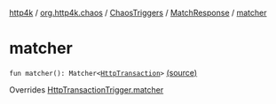 [http4k](../../../index.md) / [org.http4k.chaos](../../index.md) / [ChaosTriggers](../index.md) / [MatchResponse](index.md) / [matcher](./matcher.md)

# matcher

`fun matcher(): Matcher<`[`HttpTransaction`](../../../org.http4k.core/-http-transaction/index.md)`>` [(source)](https://github.com/http4k/http4k/blob/master/http4k-testing-chaos/src/main/kotlin/org/http4k/chaos/ChaosTriggers.kt#L104)

Overrides [HttpTransactionTrigger.matcher](../-http-transaction-trigger/matcher.md)

